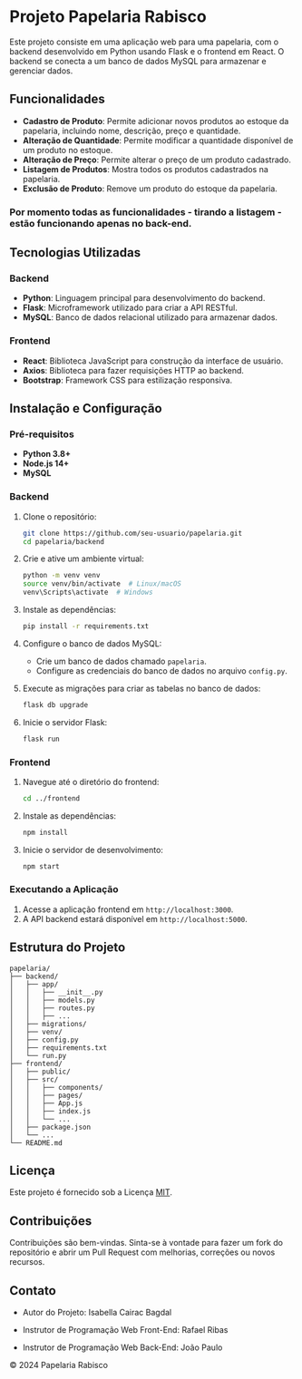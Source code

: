 # Projeto Papelaria Rabisco

Este projeto consiste em uma aplicação web para uma papelaria, com o backend desenvolvido em Python usando Flask e o frontend em React. O backend se conecta a um banco de dados MySQL para armazenar e gerenciar dados.

## Funcionalidades 

- **Cadastro de Produto**: Permite adicionar novos produtos ao estoque da papelaria, incluindo nome, descrição, preço e quantidade.
- **Alteração de Quantidade**: Permite modificar a quantidade disponível de um produto no estoque.
- **Alteração de Preço**: Permite alterar o preço de um produto cadastrado.
- **Listagem de Produtos**: Mostra todos os produtos cadastrados na papelaria.
- **Exclusão de Produto**: Remove um produto do estoque da papelaria.
### Por momento todas as funcionalidades - tirando a listagem - estão funcionando apenas no back-end.

## Tecnologias Utilizadas

### Backend

- **Python**: Linguagem principal para desenvolvimento do backend.
- **Flask**: Microframework utilizado para criar a API RESTful.
- **MySQL**: Banco de dados relacional utilizado para armazenar dados.


### Frontend

- **React**: Biblioteca JavaScript para construção da interface de usuário.
- **Axios**: Biblioteca para fazer requisições HTTP ao backend.
- **Bootstrap**: Framework CSS para estilização responsiva.

## Instalação e Configuração

### Pré-requisitos

- **Python 3.8+**
- **Node.js 14+**
- **MySQL**

### Backend

1. Clone o repositório:
    ```bash
    git clone https://github.com/seu-usuario/papelaria.git
    cd papelaria/backend
    ```

2. Crie e ative um ambiente virtual:
    ```bash
    python -m venv venv
    source venv/bin/activate  # Linux/macOS
    venv\Scripts\activate  # Windows
    ```

3. Instale as dependências:
    ```bash
    pip install -r requirements.txt
    ```

4. Configure o banco de dados MySQL:
    - Crie um banco de dados chamado `papelaria`.
    - Configure as credenciais do banco de dados no arquivo `config.py`.

5. Execute as migrações para criar as tabelas no banco de dados:
    ```bash
    flask db upgrade
    ```

6. Inicie o servidor Flask:
    ```bash
    flask run
    ```

### Frontend

1. Navegue até o diretório do frontend:
    ```bash
    cd ../frontend
    ```

2. Instale as dependências:
    ```bash
    npm install
    ```

3. Inicie o servidor de desenvolvimento:
    ```bash
    npm start
    ```

### Executando a Aplicação

1. Acesse a aplicação frontend em `http://localhost:3000`.
2. A API backend estará disponível em `http://localhost:5000`.

## Estrutura do Projeto

```
papelaria/
├── backend/
│   ├── app/
│   │   ├── __init__.py
│   │   ├── models.py
│   │   ├── routes.py
│   │   ├── ...
│   ├── migrations/
│   ├── venv/
│   ├── config.py
│   ├── requirements.txt
│   └── run.py
├── frontend/
│   ├── public/
│   ├── src/
│   │   ├── components/
│   │   ├── pages/
│   │   ├── App.js
│   │   ├── index.js
│   │   └── ...
│   ├── package.json
│   └── ...
└── README.md
```

## Licença

Este projeto é fornecido sob a Licença [MIT](LICENSE).

## Contribuições

Contribuições são bem-vindas. Sinta-se à vontade para fazer um fork do repositório e abrir um Pull Request com melhorias, correções ou novos recursos.

## Contato

- Autor do Projeto: Isabella Cairac Bagdal

- Instrutor de Programação Web Front-End: Rafael Ribas

- Instrutor de Programação Web Back-End: João Paulo

© 2024 Papelaria Rabisco

